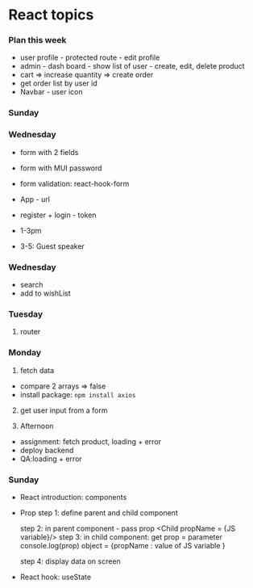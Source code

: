 # React topics

### Plan this week 
- user profile - protected route  - edit profile
- admin - dash board - show list of user - create, edit, delete product
- cart => increase quantity => create order 
- get order list by user id
- Navbar - user icon


### Sunday

### Wednesday 
- form with 2 fields
- form with MUI password
- form validation: react-hook-form
- App - url

- register + login - token

- 1-3pm 
- 3-5: Guest speaker 

### Wednesday

- search
- add to wishList

### Tuesday

1. router

### Monday

1. fetch data

- compare 2 arrays => false
- install package: `npm install axios`

2. get user input from a form

3. Afternoon

- assignment: fetch product, loading + error
- deploy backend
- QA:loading + error

### Sunday

- React introduction: components
- Prop
  step 1: define parent and child component

  step 2: in parent component - pass prop
  <Child propName = {JS variable}/>
  step 3: in child component: get prop = parameter
  console.log(prop)
  object = {propName : value of JS variable }

  step 4: display data on screen

- React hook: useState
